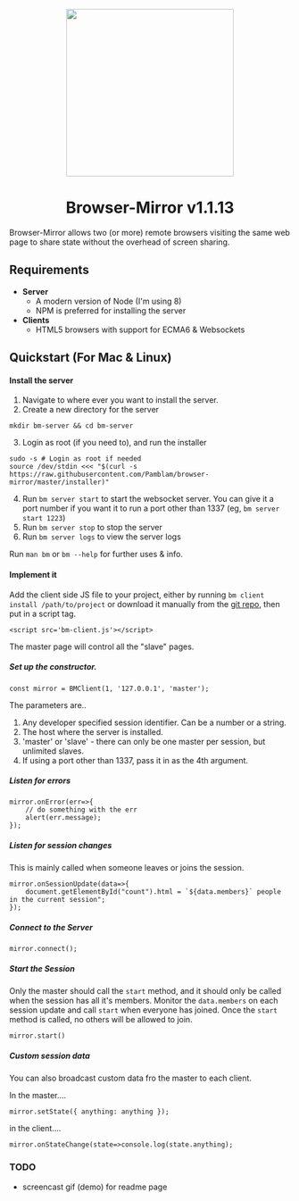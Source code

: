 



<p align="center">
<img src="https://i.imgur.com/R2966La.png" height="300">
<h1 align="center">Browser-Mirror v1.1.13</h1>
</p>

Browser-Mirror allows two (or more) remote browsers visiting the same web page to share state without the overhead of screen sharing.

## Requirements

 - **Server**
    - A modern version of Node (I'm using 8)
    - NPM is preferred for installing the server
  - **Clients**
    - HTML5 browsers with support for ECMA6 & Websockets 

## Quickstart (For Mac & Linux)

#### Install the server

 1) Navigate to where ever you want to install the server.
 2) Create a new directory for the server 
```
mkdir bm-server && cd bm-server
```
 3) Login as root (if you need to), and run the installer 
```
sudo -s # Login as root if needed
source /dev/stdin <<< "$(curl -s https://raw.githubusercontent.com/Pamblam/browser-mirror/master/installer)"
```
 4) Run `bm server start` to start the websocket server. You can give it a port number if you want it to run a port other than 1337 (eg, `bm server start 1223`)
 5) Run `bm server stop` to stop the server
 6) Run `bm server logs` to view the server logs
 
 Run `man bm` or `bm --help` for further uses & info.
 
#### Implement it
  
 Add the client side JS file to your project, either by running `bm client install /path/to/project` or download it manually from the [git repo](https://raw.githubusercontent.com/Pamblam/browser-mirror/master/bm-client.js), then put in a script tag.

    <script src='bm-client.js'></script>

The master page will control all the "slave" pages.

##### Set up the constructor.

    const mirror = BMClient(1, '127.0.0.1', 'master'); 

The parameters are..

 1. Any developer specified session identifier. Can be a number or a string.
 2. The host where the server is installed.
 3. 'master' or 'slave' - there can only be one master per session, but unlimited slaves.
 4. If using a port other than 1337, pass it in as the 4th argument.

##### Listen for errors

    mirror.onError(err=>{ 
        // do something with the err
        alert(err.message);
    }); 
    
##### Listen for session changes

This is mainly called when someone leaves or joins the session.

    mirror.onSessionUpdate(data=>{
        document.getElementById("count").html = `${data.members}` people in the current session";
    });

##### Connect to the Server

    mirror.connect();

##### Start the Session

Only the master should call the `start` method, and it should only be called when the session has all it's members. Monitor the `data.members` on each session update and call `start` when everyone has joined. Once the `start` method is called, no others will be allowed to join.

    mirror.start()

##### Custom session data

You can also broadcast custom data fro the master to each client.

In the master....

    mirror.setState({ anything: anything });

in the client....

    mirror.onStateChange(state=>console.log(state.anything);

### TODO

 - screencast gif (demo) for readme page
